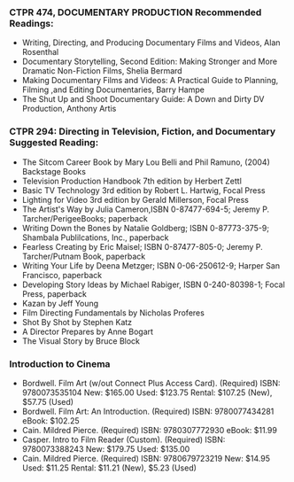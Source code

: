 
### CTPR 474, DOCUMENTARY PRODUCTION Recommended Readings:
* Writing, Directing, and Producing Documentary Films and Videos, Alan Rosenthal  
* Documentary Storytelling, Second Edition: Making Stronger and More Dramatic Non-Fiction
Films, Shelia Bermard
* Making Documentary Films and Videos: A Practical Guide to Planning, Filming ,and Editing
Documentaries, Barry Hampe
* The Shut Up and Shoot Documentary Guide: A Down and Dirty DV Production, Anthony Artis

### CTPR 294: Directing in Television, Fiction, and Documentary Suggested Reading:

* The Sitcom Career Book by Mary Lou Belli and Phil Ramuno, (2004) Backstage Books
* Television Production Handbook 7th edition by Herbert Zettl
* Basic TV Technology 3rd edition by Robert L. Hartwig, Focal Press
* Lighting for Video 3rd edition by Gerald Millerson, Focal Press
* The Artist's Way by Julia Cameron,ISBN 0-87477-694-5; Jeremy P. Tarcher/PerigeeBooks; paperback
* Writing Down the Bones by Natalie Goldberg; ISBN 0-87773-375-9;
Shambala Publilcations, Inc., paperback
* Fearless Creating by Eric Maisel; ISBN 0-87477-805-0; Jeremy P. Tarcher/Putnam Book,
paperback
* Writing Your Life by Deena Metzger; ISBN 0-06-250612-9; Harper San Francisco,
paperback
* Developing Story Ideas by Michael Rabiger, ISBN 0-240-80398-1;
Focal Press, paperback
*  Kazan by Jeff Young
* Film Directing Fundamentals by Nicholas Proferes
* Shot By Shot by Stephen Katz
* A Director Prepares by Anne Bogart
* The Visual Story by Bruce Block

### Introduction to Cinema
* Bordwell. Film Art (w/out Connect Plus Access Card). (Required)
ISBN: 9780073535104
New: $165.00
Used: $123.75
Rental: $107.25 (New), $57.75 (Used)
* Bordwell. Film Art: An Introduction. (Required)
ISBN: 9780077434281
eBook: $102.25
* Cain. Mildred Pierce. (Required)
ISBN: 9780307772930
eBook: $11.99
* Casper. Intro to Film Reader (Custom). (Required)
ISBN: 9780073388243
New: $179.75
Used: $135.00
* Cain. Mildred Pierce. (Required)
ISBN: 9780679723219
New: $14.95
Used: $11.25
Rental: $11.21 (New), $5.23 (Used)
